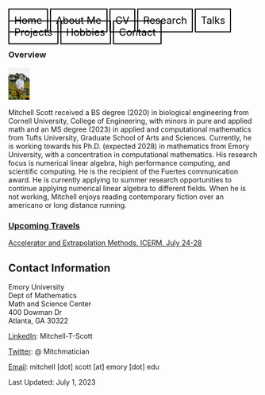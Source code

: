 <html lang="en-US">
<head>
<style>
th, td {
  border-style: none;

body {
  margin: 0;
  font-family: Arial, Helvetica, sans-serif;
}

<!.topnav {
  overflow: hidden;
  background-color: #333;
}

.topnav a {
  float: left;
  color: #f2f2f2;
  text-align: center;
  padding: 280px 320px;
  text-decoration:none;
  font-size: 20px;
}

.topnav a:hover {
  background-color: #ddd;
  color: black;
}

.topnav a.active {
  background-color: #04AA6D;
  color: white;
}>

</style>
</head>
<body>
  
  
 <div class= "topnav">
  <a style = "color: black; font-size: 20px; border: 2px solid black; padding: 10px; text-decoration: none;" href="mtscott.github.io/index.md">Home</a>
  <a style = "color: black; font-size: 20px; border: 2px solid black; padding: 10px; text-decoration: none;" href="/about.html">About Me</a>
  <a style = "color: black; font-size: 20px; border: 2px solid black; padding: 10px; text-decoration: none;" href="/vita.html">CV</a>
  <a style = "color: black; font-size: 20px; border: 2px solid black; padding: 10px; text-decoration: none;" href="/research.html">Research</a>
  <a style = "color: black; font-size: 20px; border: 2px solid black; padding: 10px; text-decoration: none;" href="/talks.html">Talks</a>
  <a style = "color: black; font-size: 20px; border: 2px solid black; padding: 10px; text-decoration: none;" href="/projects.html">Projects</a>
  <a style = "color: black; font-size: 20px; border: 2px solid black; padding: 10px; text-decoration: none;" href="/hobbies.html">Hobbies</a>
  <a style = "color: black; font-size: 20px; border: 2px solid black; padding: 10px; text-decoration: none;" href="/contact.html">Contact</a>
 </div>

  <section>
  
  <article>
    <h1>Overview</h1>
<img src="ProfessionalHeadshot.jpg" alt="Headshot" style="width:43.2px;height:64.8px;" style="text-align:center;">
<p>Mitchell Scott received a BS degree (2020) in biological engineering from Cornell University, College of Engineering, with minors in pure and applied math and an MS degree (2023) in applied and computational mathematics from Tufts University, Graduate School of Arts and Sciences. Currently, he is working towards his Ph.D. (expected 2028) in mathematics from Emory University, with a concentration in computational mathematics. His research focus is numerical linear algebra, high performance computing, and scientific computing. He is the recipient of the Fuertes communication award. He is currently applying to summer research opportunities to continue applying numerical linear algebra to different fields. When he is not working, Mitchell enjoys reading contemporary fiction over an americano or long distance running. </p>
  </article>
<article>
  <h3>
    <u>Upcoming Travels</u>
  </h3>
  <p>
    <a href="https://icerm.brown.edu/topical_workshops/tw-23-aem/" target="_blank"> Accelerator and Extrapolation Methods, ICERM, July 24-28 </a>
  </p>
</article>
<article>
<h2>Contact Information</h2>
    <p> Emory University<br>
        Dept of Mathematics<br>
        Math and Science Center<br>
        400 Dowman Dr<br>
        Atlanta, GA 30322</p>
    <p> <a href="https://www.linkedin.com/in/mitchell-t-scott/" target="_blank"> LinkedIn</a>: Mitchell-T-Scott
    </p>
    <p> <a href="https://twitter.com/mitchmatician" target="_blank"> Twitter</a>: @ Mitchmatician
    </p>
    <p> <a href="mailto:mitchell.scott@emory.edu">Email</a>: mitchell [dot] scott [at] emory [dot] edu
    </p>
  </article>
</section>

<footer>
  Last Updated: July 1, 2023
</footer>

</body>
</html>
